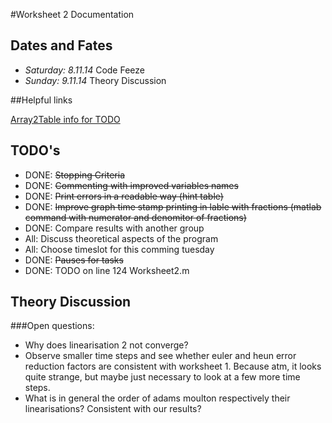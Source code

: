 #Worksheet 2 Documentation
## Dates and Fates
*	*Saturday: 8.11.14* Code Feeze
*	*Sunday:   9.11.14*	Theory Discussion  

##Helpful links

[Array2Table info for TODO](http://www.mathworks.de/help/matlab/ref/array2table.html)

## TODO's

*	DONE:		~~Stopping Criteria~~
*	DONE:		~~Commenting with improved variables names~~
*	DONE:		~~Print errors in a readable way (hint table)~~
*	DONE:		~~Improve graph time stamp printing in lable with fractions
	(matlab command with numerator and denomitor of fractions)~~
*	DONE:		Compare results with another group
*	All:		Discuss theoretical aspects of the program
*	All:		Choose timeslot for this comming tuesday
*	DONE:	~~Pauses for tasks~~
*	DONE:		TODO on line 124 Worksheet2.m

## Theory Discussion
###Open questions:
 *	Why does linearisation 2 not converge?
 *	Observe smaller time steps and see whether euler and heun error reduction factors are consistent with worksheet 1. Because atm, it looks quite strange, but maybe just necessary to look at a few more time steps. 
 *	What is in general the order of adams moulton respectively their linearisations? Consistent with our results?

